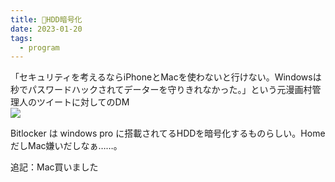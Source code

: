```yaml
---
title: 📝HDD暗号化
date: 2023-01-20
tags:
  - program
---
```


「セキュリティを考えるならiPhoneとMacを使わないと行けない。Windowsは秒でパスワードハックされてデーターを守りきれなかった。」という元漫画村管理人のツイートに対してのDM  
![](https://pbs.twimg.com/media/FmzFL06aUAAcKwV?format=png&name=large)  

Bitlocker は windows pro に搭載されてるHDDを暗号化するものらしい。HomeだしMac嫌いだしなぁ……。  

追記：Mac買いました
